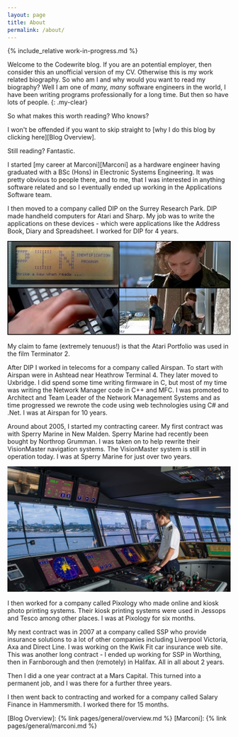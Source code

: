 ```yaml
---
layout: page
title: About
permalink: /about/
---
```


{% include_relative work-in-progress.md %}

Welcome to the Codewrite blog. If you are an potential employer, then consider this an unofficial version of my CV. Otherwise this is my work related biography.
So who am I and why would you want to read my biography? Well I am one of _many, many_ software engineers in the world, I have been writing programs professionally for a long time. But then so have lots of people.
{: .my-clear}

So what makes this worth reading? Who knows?

I won't be offended if you want to skip straight to [why I do this blog by clicking here][Blog Overview].<br/>

Still reading? Fantastic.<br/>

I started [my career at Marconi][Marconi] as a hardware engineer having graduated with a BSc (Hons) in Electronic Systems Engineering. It was pretty obvious to people there, and to me, that I was interested in anything software related and so I eventually ended up working in the Applications Software team.<br/>

I then moved to a company called DIP on the Surrey Research Park. DIP made handheld computers for Atari and Sharp. My job was to write the applications on these devices - which were applications like the Address Book, Diary and Spreadsheet. I worked for DIP for 4 years.<br/>

![Atari Portfolio](/assets/images/atariportfolio-terminator-2.jpg)

My claim to fame (extremely tenuous!) is that the Atari Portfolio was used in the film Terminator 2.

After DIP I worked in telecoms for a company called Airspan. To start with Airspan were in Ashtead near Heathrow Terminal 4. They later moved to Uxbridge. I did spend some time writing firmware in C, but most of my time was writing the Network Manager code in C++ and MFC. I was promoted to Architect and Team Leader of the Network Management Systems and as time progressed we rewrote the code using web technologies using C# and .Net. I was at Airspan for 10 years.<br/>

Around about 2005, I started my contracting career. My first contract was with Sperry Marine in New Malden. Sperry Marine had recently been bought by Northrop Grumman. I was taken on to help rewrite their VisionMaster navigation systems. The VisionMaster system is still in operation today. I was at Sperry Marine for just over two years.<br/>

![Sperry Visionmaster](/assets/images/sperry-visionmaster.jpg)

I then worked for a company called Pixology who made online and kiosk photo printing systems. Their kiosk printing systems were used in Jessops and Tesco among other places. I was at Pixology for six months.<br/>

My next contract was in 2007 at a company called SSP who provide insurance solutions to a lot of other companies including Liverpool Victoria, Axa and Direct Line. I was working on the Kwik Fit car insurance web site. This was another long contract - I ended up working for SSP in Worthing, then in Farnborough and then (remotely) in Halifax. All in all about 2 years.<br/>

Then I did a one year contract at a Mars Capital. This turned into a permanent job, and I was there for a further three years.<br/>

I then went back to contracting and worked for a company called Salary Finance in Hammersmith. I worked there for 15 months.<br/>

[Blog Overview]: {% link pages/general/overview.md %}
[Marconi]: {% link pages/general/marconi.md %}

